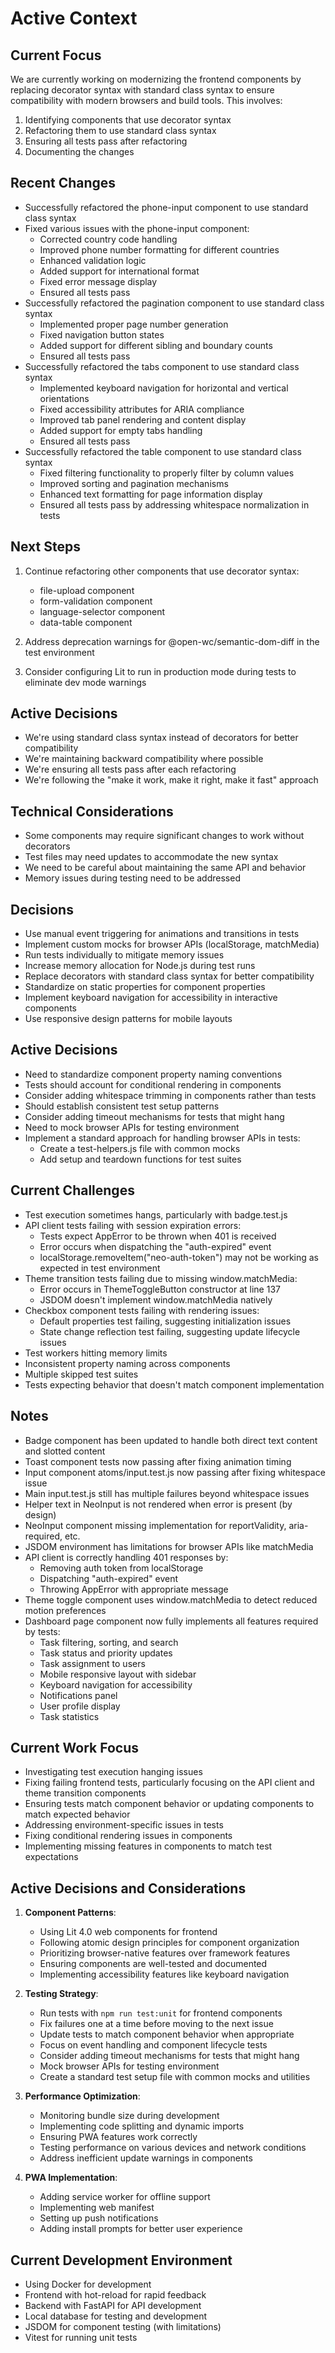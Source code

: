 # Active Context

## Current Focus

We are currently working on modernizing the frontend components by replacing decorator syntax with standard class syntax to ensure compatibility with modern browsers and build tools. This involves:

1. Identifying components that use decorator syntax
2. Refactoring them to use standard class syntax
3. Ensuring all tests pass after refactoring
4. Documenting the changes

## Recent Changes

- Successfully refactored the phone-input component to use standard class syntax
- Fixed various issues with the phone-input component:
  - Corrected country code handling
  - Improved phone number formatting for different countries
  - Enhanced validation logic
  - Added support for international format
  - Fixed error message display
  - Ensured all tests pass
- Successfully refactored the pagination component to use standard class syntax
  - Implemented proper page number generation
  - Fixed navigation button states
  - Added support for different sibling and boundary counts
  - Ensured all tests pass
- Successfully refactored the tabs component to use standard class syntax
  - Implemented keyboard navigation for horizontal and vertical orientations
  - Fixed accessibility attributes for ARIA compliance
  - Improved tab panel rendering and content display
  - Added support for empty tabs handling
  - Ensured all tests pass
- Successfully refactored the table component to use standard class syntax
  - Fixed filtering functionality to properly filter by column values
  - Improved sorting and pagination mechanisms
  - Enhanced text formatting for page information display
  - Ensured all tests pass by addressing whitespace normalization in tests

## Next Steps

1. Continue refactoring other components that use decorator syntax:
   - file-upload component
   - form-validation component
   - language-selector component
   - data-table component

2. Address deprecation warnings for @open-wc/semantic-dom-diff in the test environment

3. Consider configuring Lit to run in production mode during tests to eliminate dev mode warnings

## Active Decisions

- We're using standard class syntax instead of decorators for better compatibility
- We're maintaining backward compatibility where possible
- We're ensuring all tests pass after each refactoring
- We're following the "make it work, make it right, make it fast" approach

## Technical Considerations

- Some components may require significant changes to work without decorators
- Test files may need updates to accommodate the new syntax
- We need to be careful about maintaining the same API and behavior
- Memory issues during testing need to be addressed

## Decisions

- Use manual event triggering for animations and transitions in tests
- Implement custom mocks for browser APIs (localStorage, matchMedia)
- Run tests individually to mitigate memory issues
- Increase memory allocation for Node.js during test runs
- Replace decorators with standard class syntax for better compatibility
- Standardize on static properties for component properties
- Implement keyboard navigation for accessibility in interactive components
- Use responsive design patterns for mobile layouts

## Active Decisions
- Need to standardize component property naming conventions
- Tests should account for conditional rendering in components
- Consider adding whitespace trimming in components rather than tests
- Should establish consistent test setup patterns
- Consider adding timeout mechanisms for tests that might hang
- Need to mock browser APIs for testing environment
- Implement a standard approach for handling browser APIs in tests:
  - Create a test-helpers.js file with common mocks
  - Add setup and teardown functions for test suites

## Current Challenges
- Test execution sometimes hangs, particularly with badge.test.js
- API client tests failing with session expiration errors:
  - Tests expect AppError to be thrown when 401 is received
  - Error occurs when dispatching the "auth-expired" event
  - localStorage.removeItem("neo-auth-token") may not be working as expected in test environment
- Theme transition tests failing due to missing window.matchMedia:
  - Error occurs in ThemeToggleButton constructor at line 137
  - JSDOM doesn't implement window.matchMedia natively
- Checkbox component tests failing with rendering issues:
  - Default properties test failing, suggesting initialization issues
  - State change reflection test failing, suggesting update lifecycle issues
- Test workers hitting memory limits
- Inconsistent property naming across components
- Multiple skipped test suites
- Tests expecting behavior that doesn't match component implementation

## Notes
- Badge component has been updated to handle both direct text content and slotted content
- Toast component tests now passing after fixing animation timing
- Input component atoms/input.test.js now passing after fixing whitespace issue
- Main input.test.js still has multiple failures beyond whitespace issues
- Helper text in NeoInput is not rendered when error is present (by design)
- NeoInput component missing implementation for reportValidity, aria-required, etc.
- JSDOM environment has limitations for browser APIs like matchMedia
- API client is correctly handling 401 responses by:
  - Removing auth token from localStorage
  - Dispatching "auth-expired" event
  - Throwing AppError with appropriate message
- Theme toggle component uses window.matchMedia to detect reduced motion preferences
- Dashboard page component now fully implements all features required by tests:
  - Task filtering, sorting, and search
  - Task status and priority updates
  - Task assignment to users
  - Mobile responsive layout with sidebar
  - Keyboard navigation for accessibility
  - Notifications panel
  - User profile display
  - Task statistics

## Current Work Focus
- Investigating test execution hanging issues
- Fixing failing frontend tests, particularly focusing on the API client and theme transition components
- Ensuring tests match component behavior or updating components to match expected behavior
- Addressing environment-specific issues in tests
- Fixing conditional rendering issues in components
- Implementing missing features in components to match test expectations

## Active Decisions and Considerations
1. **Component Patterns**:
   - Using Lit 4.0 web components for frontend
   - Following atomic design principles for component organization
   - Prioritizing browser-native features over framework features
   - Ensuring components are well-tested and documented
   - Implementing accessibility features like keyboard navigation

2. **Testing Strategy**:
   - Run tests with `npm run test:unit` for frontend components
   - Fix failures one at a time before moving to the next issue
   - Update tests to match component behavior when appropriate
   - Focus on event handling and component lifecycle tests
   - Consider adding timeout mechanisms for tests that might hang
   - Mock browser APIs for testing environment
   - Create a standard test setup file with common mocks and utilities

3. **Performance Optimization**:
   - Monitoring bundle size during development
   - Implementing code splitting and dynamic imports
   - Ensuring PWA features work correctly
   - Testing performance on various devices and network conditions
   - Address inefficient update warnings in components

4. **PWA Implementation**:
   - Adding service worker for offline support
   - Implementing web manifest
   - Setting up push notifications
   - Adding install prompts for better user experience

## Current Development Environment
- Using Docker for development
- Frontend with hot-reload for rapid feedback
- Backend with FastAPI for API development
- Local database for testing and development 
- JSDOM for component testing (with limitations)
- Vitest for running unit tests 
